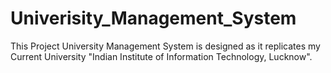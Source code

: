 # Univerisity_Management_System
This Project University Management System is designed as it replicates my Current University "Indian Institute of Information Technology, Lucknow". 

